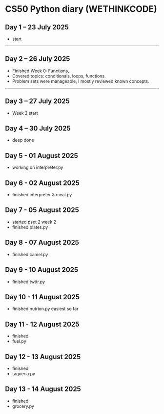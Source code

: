 # CS50 Python diary (WETHINKCODE)

## Day 1 – 23 July 2025

-   start

---

## Day 2 – 26 July 2025

-   Finished Week 0: Functions,
-   Covered topics: conditionals, loops, functions.
-   Problem sets were manageable, I mostly reviewed known concepts.

---

## Day 3 – 27 July 2025

-   Week 2 start

## Day 4 – 30 July 2025

-   deep done

## Day 5 - 01 August 2025

-   working on interpreter.py

## Day 6 - 02 August 2025

-   finished interpreter & meal.py

## Day 7 - 05 August 2025

-   started pset 2 week 2
-   finished plates.py

## Day 8 - 07 August 2025

-   finished camel.py

## Day 9 - 10 August 2025

-   finished twttr.py

## Day 10 - 11 August 2025

-   finished nutrion.py easiest so far

## Day 11 - 12 August 2025

-   finished
-   fuel.py

## Day 12 - 13 August 2025

-   finished
-   taqueria.py

## Day 13 - 14 August 2025

-   finished
-   grocery.py
